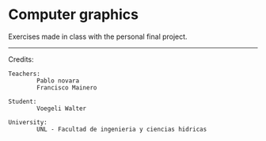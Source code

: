 # Computer graphics

Exercises made in class with the personal final project.

---

Credits:	

	Teachers:
		    Pablo novara
	      	Francisco Mainero

	Student:
	        Voegeli Walter	

    University:
	        UNL - Facultad de ingenieria y ciencias hidricas	